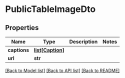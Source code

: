 # PublicTableImageDto

## Properties
Name | Type | Description | Notes
------------ | ------------- | ------------- | -------------
**captions** | [**list[Caption]**](Caption.md) |  | 
**url** | **str** |  | 

[[Back to Model list]](../README.md#documentation-for-models) [[Back to API list]](../README.md#documentation-for-api-endpoints) [[Back to README]](../README.md)


